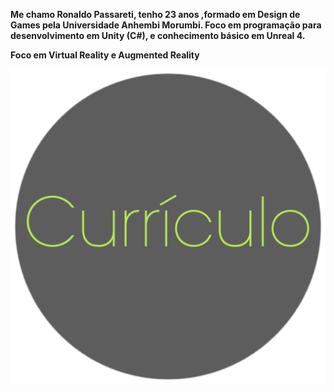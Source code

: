 **Me chamo Ronaldo Passareti, tenho 23 anos ,formado em Design de Games pela Universidade Anhembi Morumbi. Foco em programação para desenvolvimento em Unity (C#), e conhecimento básico em Unreal 4.**

**Foco em Virtual Reality e Augmented Reality**

![](https://raw.githubusercontent.com/rpassareti/rpassareti.github.io/master/bts/bt_curriculo.png)
